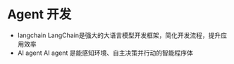 # Agent 开发

- langchain
  LangChain是强大的大语言模型开发框架，简化开发流程，提升应用效率
- AI agent
  AI agent 是能感知环境、自主决策并行动的智能程序体
